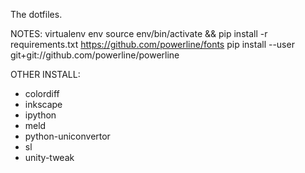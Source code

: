 The dotfiles.

NOTES:
virtualenv env
source env/bin/activate && pip install -r requirements.txt
https://github.com/powerline/fonts
pip install --user git+git://github.com/powerline/powerline

OTHER INSTALL:
* colordiff
* inkscape
* ipython
* meld
* python-uniconvertor
* sl
* unity-tweak
